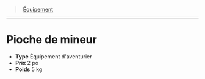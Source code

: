 ﻿---
!EquipmentItem
Type: Équipement d'aventurier
Price: 2 po
Weight: 5 kg
Id: equipment_hd.md#pioche-de-mineur
ParentLink: equipment_hd.md#Équipement
Name: Pioche de mineur
ParentName: Équipement
NameLevel: 1
Attributes:
  Name: Pioche de mineur
  Markdown: >+
    # <!--Name-->Pioche de mineur<!--/Name-->


    - **Type** <!--Type-->Équipement d'aventurier<!--/Type-->

    - **Prix** <!--Price-->2 po<!--/Price-->

    - **Poids** <!--Weight-->5 kg<!--/Weight-->

  Type: Équipement d'aventurier
  Price: 2 po
  Weight: 5 kg
AttributesDictionary: >+
  Name: Pioche de mineur

  Markdown: >+

    # <!--Name-->Pioche de mineur<!--/Name-->





    - **Type** <!--Type-->Équipement d'aventurier<!--/Type-->



    - **Prix** <!--Price-->2 po<!--/Price-->



    - **Poids** <!--Weight-->5 kg<!--/Weight-->



  Type: Équipement d'aventurier

  Price: 2 po

  Weight: 5 kg

---
> [Équipement](hd_equipment.md)

---

# Pioche de mineur

- **Type** Équipement d'aventurier
- **Prix** 2 po
- **Poids** 5 kg


